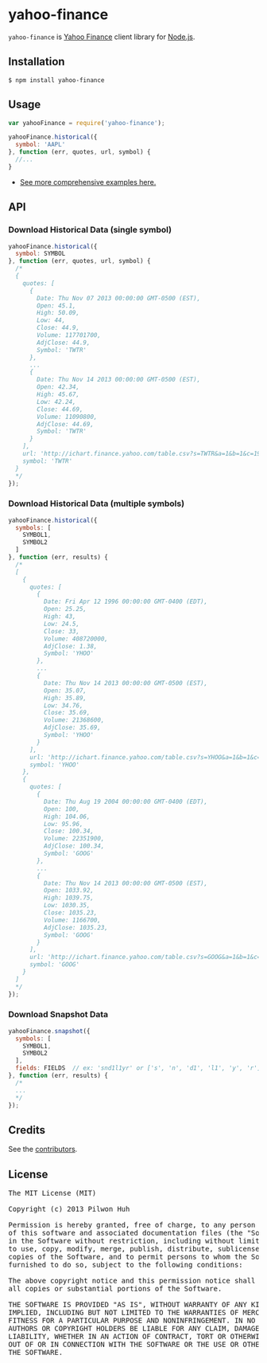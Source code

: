 # yahoo-finance

`yahoo-finance` is [Yahoo Finance](http://finance.yahoo.com/) client library for [Node.js](http://nodejs.org/).


## Installation

    $ npm install yahoo-finance


## Usage

```js
var yahooFinance = require('yahoo-finance');

yahooFinance.historical({
  symbol: 'AAPL'
}, function (err, quotes, url, symbol) {
  //...
}
```

* [See more comprehensive examples here.](https://github.com/pilwon/node-yahoo-finance/tree/master/examples)


## API

### Download Historical Data (single symbol)

```js
yahooFinance.historical({
  symbol: SYMBOL
}, function (err, quotes, url, symbol) {
  /*
  {
    quotes: [
      {
        Date: Thu Nov 07 2013 00:00:00 GMT-0500 (EST),
        Open: 45.1,
        High: 50.09,
        Low: 44,
        Close: 44.9,
        Volume: 117701700,
        AdjClose: 44.9,
        Symbol: 'TWTR'
      },
      ...
      {
        Date: Thu Nov 14 2013 00:00:00 GMT-0500 (EST),
        Open: 42.34,
        High: 45.67,
        Low: 42.24,
        Close: 44.69,
        Volume: 11090800,
        AdjClose: 44.69,
        Symbol: 'TWTR'
      }
    ],
    url: 'http://ichart.finance.yahoo.com/table.csv?s=TWTR&a=1&b=1&c=1900&d=11&e=15&f=2013&g=d&ignore=.csv',
    symbol: 'TWTR'
  }
  */
});
```

### Download Historical Data (multiple symbols)

```js
yahooFinance.historical({
  symbols: [
    SYMBOL1,
    SYMBOL2
  ]
}, function (err, results) {
  /*
  [
    {
      quotes: [
        {
          Date: Fri Apr 12 1996 00:00:00 GMT-0400 (EDT),
          Open: 25.25,
          High: 43,
          Low: 24.5,
          Close: 33,
          Volume: 408720000,
          AdjClose: 1.38,
          Symbol: 'YHOO'
        },
        ...
        {
          Date: Thu Nov 14 2013 00:00:00 GMT-0500 (EST),
          Open: 35.07,
          High: 35.89,
          Low: 34.76,
          Close: 35.69,
          Volume: 21368600,
          AdjClose: 35.69,
          Symbol: 'YHOO'
        }
      ],
      url: 'http://ichart.finance.yahoo.com/table.csv?s=YHOO&a=1&b=1&c=1900&d=11&e=15&f=2013&g=d&ignore=.csv',
      symbol: 'YHOO'
    },
    {
      quotes: [
        {
          Date: Thu Aug 19 2004 00:00:00 GMT-0400 (EDT),
          Open: 100,
          High: 104.06,
          Low: 95.96,
          Close: 100.34,
          Volume: 22351900,
          AdjClose: 100.34,
          Symbol: 'GOOG'
        },
        ...
        {
          Date: Thu Nov 14 2013 00:00:00 GMT-0500 (EST),
          Open: 1033.92,
          High: 1039.75,
          Low: 1030.35,
          Close: 1035.23,
          Volume: 1166700,
          AdjClose: 1035.23,
          Symbol: 'GOOG'
        }
      ],
      url: 'http://ichart.finance.yahoo.com/table.csv?s=GOOG&a=1&b=1&c=1900&d=11&e=15&f=2013&g=d&ignore=.csv',
      symbol: 'GOOG'
    }
  ]
  */
});
```

### Download Snapshot Data

```js
yahooFinance.snapshot({
  symbols: [
    SYMBOL1,
    SYMBOL2
  ],
  fields: FIELDS  // ex: 'snd1l1yr' or ['s', 'n', 'd1', 'l1', 'y', 'r']
}, function (err, results) {
  /*
  ...
  */
});
```


## Credits

  See the [contributors](https://github.com/pilwon/node-yahoo-finance/graphs/contributors).


## License

<pre>
The MIT License (MIT)

Copyright (c) 2013 Pilwon Huh

Permission is hereby granted, free of charge, to any person obtaining a copy
of this software and associated documentation files (the "Software"), to deal
in the Software without restriction, including without limitation the rights
to use, copy, modify, merge, publish, distribute, sublicense, and/or sell
copies of the Software, and to permit persons to whom the Software is
furnished to do so, subject to the following conditions:

The above copyright notice and this permission notice shall be included in
all copies or substantial portions of the Software.

THE SOFTWARE IS PROVIDED "AS IS", WITHOUT WARRANTY OF ANY KIND, EXPRESS OR
IMPLIED, INCLUDING BUT NOT LIMITED TO THE WARRANTIES OF MERCHANTABILITY,
FITNESS FOR A PARTICULAR PURPOSE AND NONINFRINGEMENT. IN NO EVENT SHALL THE
AUTHORS OR COPYRIGHT HOLDERS BE LIABLE FOR ANY CLAIM, DAMAGES OR OTHER
LIABILITY, WHETHER IN AN ACTION OF CONTRACT, TORT OR OTHERWISE, ARISING FROM,
OUT OF OR IN CONNECTION WITH THE SOFTWARE OR THE USE OR OTHER DEALINGS IN
THE SOFTWARE.
</pre>
